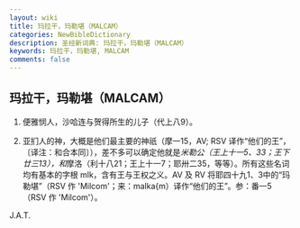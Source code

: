 ```yaml
---
layout: wiki
title: 玛拉干，玛勒堪（MALCAM）
categories: NewBibleDictionary
description: 圣经新词典: 玛拉干，玛勒堪（MALCAM）
keywords: 玛拉干，玛勒堪, MALCAM
comments: false
---
```


## 玛拉干，玛勒堪（MALCAM）

1. 便雅悯人，沙哈连与贺得所生的儿子（代上八9）。

2. 亚扪人的神，大概是他们最主要的神祇（摩一15，AV; RSV 译作“他们的王”，〔译注：和合本同〕），差不多可以确定他就是*米勒公（王上十一5、33；王下廿三13），和*摩洛（利十八21；王上十一7；耶卅二35，等等）。所有这些名词均有基本的字根 mlk，含有王与王权之义。AV 及 RV 将耶四十九1、3中的“玛勒堪”（RSV 作 'Milcom'；来：malka{m）译作“他们的王”。参：番一5（RSV 作 'Milcom'）。

J.A.T.









